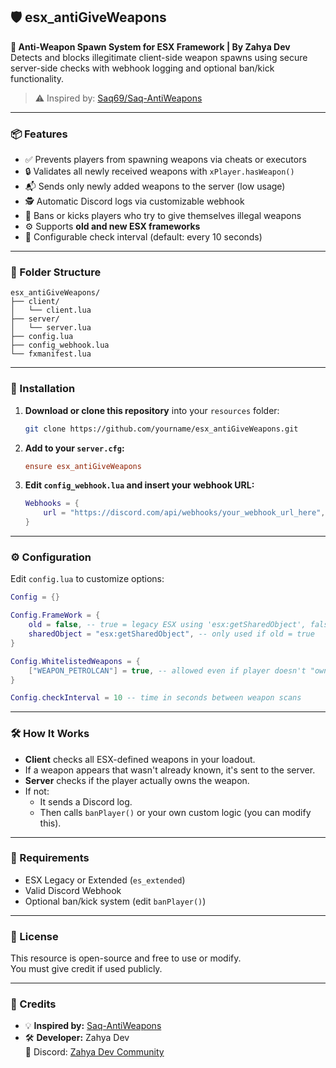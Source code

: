 ## 🛡️ esx_antiGiveWeapons

**🔫 Anti-Weapon Spawn System for ESX Framework | By Zahya Dev**  
Detects and blocks illegitimate client-side weapon spawns using secure server-side checks with webhook logging and optional ban/kick functionality.

> ⚠️ Inspired by: [Saq69/Saq-AntiWeapons](https://github.com/Saq69/Saq-AntiWeapons/tree/main)

---

### 📦 Features

- ✅ Prevents players from spawning weapons via cheats or executors
- 🔒 Validates all newly received weapons with `xPlayer.hasWeapon()`
- 📬 Sends only newly added weapons to the server (low usage)
- 🕵️ Automatic Discord logs via customizable webhook
- 🚫 Bans or kicks players who try to give themselves illegal weapons
- ⚙️ Supports **old and new ESX frameworks**
- 🔁 Configurable check interval (default: every 10 seconds)

---

### 📁 Folder Structure

```
esx_antiGiveWeapons/
├── client/
│   └── client.lua
├── server/
│   └── server.lua
├── config.lua
├── config_webhook.lua
└── fxmanifest.lua
```

---

### 🚀 Installation

1. **Download or clone this repository** into your `resources` folder:
   ```bash
   git clone https://github.com/yourname/esx_antiGiveWeapons.git
   ```

2. **Add to your `server.cfg`:**
   ```cfg
   ensure esx_antiGiveWeapons
   ```

3. **Edit `config_webhook.lua` and insert your webhook URL:**
   ```lua
   Webhooks = {
       url = "https://discord.com/api/webhooks/your_webhook_url_here",
   }
   ```

---

### ⚙️ Configuration

Edit `config.lua` to customize options:

```lua
Config = {}

Config.FrameWork = {
    old = false, -- true = legacy ESX using 'esx:getSharedObject', false = export-based
    sharedObject = "esx:getSharedObject", -- only used if old = true
}

Config.WhitelistedWeapons = {
    ["WEAPON_PETROLCAN"] = true, -- allowed even if player doesn't "own" it
}

Config.checkInterval = 10 -- time in seconds between weapon scans
```

---

### 🛠️ How It Works

- **Client** checks all ESX-defined weapons in your loadout.
- If a weapon appears that wasn't already known, it's sent to the server.
- **Server** checks if the player actually owns the weapon.
- If not:
  - It sends a Discord log.
  - Then calls `banPlayer()` or your own custom logic (you can modify this).

---

### 🧱 Requirements

- ESX Legacy or Extended (`es_extended`)
- Valid Discord Webhook
- Optional ban/kick system (edit `banPlayer()`)

---

### 📜 License

This resource is open-source and free to use or modify.  
You must give credit if used publicly.

---

### 🙏 Credits

- 💡 **Inspired by:** [Saq-AntiWeapons](https://github.com/Saq69/Saq-AntiWeapons/tree/main)
- 🛠️ **Developer:** Zahya Dev  
  📌 Discord: [Zahya Dev Community](https://discord.gg/mp6krbdyAN)
